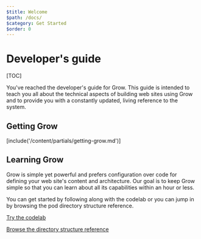 ```yaml
---
$title: Welcome
$path: /docs/
$category: Get Started
$order: 0
---
```

# Developer's guide

[TOC]

You've reached the developer's guide for Grow. This guide is intended to teach you all about the technical aspects of building web sites using Grow and to provide you with a constantly updated, living reference to the system.

## Getting Grow

[include('/content/partials/getting-grow.md')]

## Learning Grow

Grow is simple yet powerful and prefers configuration over code for defining your web site's content and architecture. Our goal is to keep Grow simple so that you can learn about all its capabilities within an hour or less.

You can get started by following along with the codelab or you can jump in by browsing the pod directory structure reference.

<div class="toolbar">
  <p><a href="[url('/content/codelab/0.md')]" class="button">
    <i class="fa fa-arrow-right"></i>
    Try the codelab
  </a></p>
  <p><a href="[url('/content/docs/directory-structure.md')]" class="button">
    <i class="fa fa-arrow-right"></i>
    Browse the directory structure reference
  </a></p>
</div>
